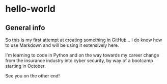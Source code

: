 # hello-world

## General info

So this is my first attempt at creating something in GitHub... I do know how to use Markdown and will be using it extensively here.

I'm learning to code in Python and on the way towards my career change from the insurance industry into cyber security, by way of a bootcamp starting in October.

See you on the other end!
